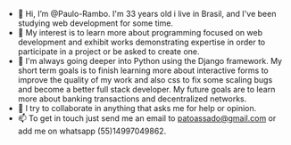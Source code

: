 - 👋 Hi, I’m @Paulo-Rambo. I'm 33 years old i live in Brasil, and I've been studying web development for some time.  
- 👀 My interest is to learn more about programming focused on web development and exhibit works demonstrating expertise in order to participate in a project or be asked to create one.
- 🌱 I'm always going deeper into Python using the Django framework. My short term goals is to finish learning more about interactive forms to improve the quality of my work and also css to fix some scaling bugs and become a better full stack developer.
My future goals are to learn more about banking transactions and decentralized networks.
- 💞️ I try to collaborate in anything that asks me for help or opinion.
- 📫 To get in touch just send me an email to patoassado@gmail.com or add me on whatsapp (55)14997049862.

<!---
Paulo-Rambo/Paulo-Rambo is a ✨ special ✨ repository because its `README.md` (this file) appears on your GitHub profile.
You can click the Preview link to take a look at your changes.
--->
